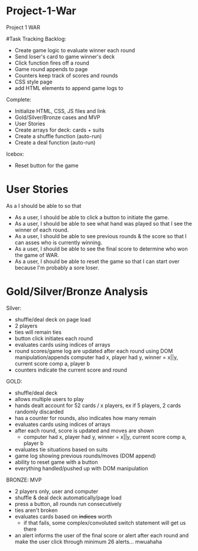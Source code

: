 # Project-1-War

Project 1
WAR

#Task Tracking
Backlog:
- Create game logic to evaluate winner each round
- Send loser's card to game winner's deck
- Click function fires off a round
- Game round appends to page
- Counters keep track of scores and rounds
- CSS style page
- add HTML elements to append game logs to

Complete:
- Initialize HTML, CSS, JS files and link
- Gold/Silver/Bronze cases and MVP
- User Stories
- Create arrays for deck: cards + suits
- Create a shuffle function (auto-run)
- Create a deal function (auto-run)

Icebox:
- Reset button for the game

# User Stories
As a <role> I should be able to <goal> so that <reason>
- As a user, I should be able to click a button to initiate the game.
- As a user, I should be able to see what hand was played so that I see the winner of each round.
- As a user, I should be able to see previous rounds & the score so that I can asses who is currently winning.
- As a user, I should be able to see the final score to determine who won the game of WAR.
- As a user, I should be able to reset the game so that I can start over because I'm probably a sore loser.

# Gold/Silver/Bronze Analysis

Silver:
- shuffle/deal deck on page load
- 2 players
- ties will remain ties
- button click initiates each round
- evaluates cards using indices of arrays
- round scores/game log are updated after each round using DOM manipulation/appends
  computer had x, player had y, winner = x||y,
  current score comp a, player b
- counters indicate the current score and round

GOLD:
- shuffle/deal deck
- allows multiple users to play
- hands dealt account for 52 cards / x players,
  ex if 5 players, 2 cards randomly discarded
- has a counter for rounds, also indicates how many remain
- evaluates cards using indices of arrays
- after each round, score is updated and moves are shown
  - computer had x, player had y, winner = x||y,
    current score comp a, player b
- evaluates tie situations based on suits
- game log showing previous rounds/moves (DOM append)
- ability to reset game with a button
- everything handled/pushed up with DOM manipulation

BRONZE: MVP
- 2 players only, user and computer
- shuffle & deal deck automatically/page load
- press a button, all rounds run consecutively
- ties aren't broken
- evaluates cards based on ~~indices~~ worth
  - if that fails, some complex/convoluted switch statement will get us there
- an alert informs the user of the final score
  or alert after each round and make the user click through minimum 26 alerts... mwuahaha
